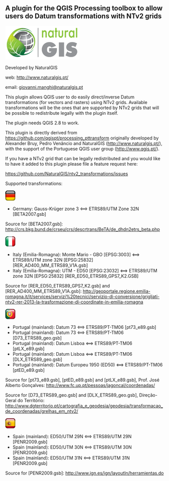 A plugin for the QGIS Processing toolbox to allow users do Datum transformations with NTv2 grids
--------------------------------------

![](/icons/naturalgis.png)

Developed by NaturalGIS 

web: http://www.naturalgis.pt/ 

email: giovanni.manghi@naturalgis.pt

This plugin allows QGIS user to do easily direct/inverse Datum transformations (for vectors and rasters) using NTv2 grids. Available transformations will be the ones that are supported by NTv2 grids that will be possible to redistribute legally with the plugin itself.

The plugin needs QGIS 2.8 to work.

This plugin is directly derived from https://github.com/qgispt/processing_pttransform originally developed by Alexander Bruy, Pedro Venâncio and NaturalGIS (http://www.naturalgis.pt/), with the support of the Portuguese QGIS user group (http://www.qgis.pt/).

If you have a NTv2 grid that can be legally redistributed and you would like to have it added to this plugin please file a feature request here:

https://github.com/NaturalGIS/ntv2_transformations/issues

Supported transformations:

![](/icons/de.png)

-  Germany: Gauss-Krüger zone 3 <==> ETRS89/UTM Zone 32N [BETA2007.gsb]

Source for [BETA2007.gsb]: 
http://crs.bkg.bund.de/crseu/crs/descrtrans/BeTA/de_dhdn2etrs_beta.php

![](/icons/it.png)

-  Italy (Emilia-Romagna): Monte Mario - GBO [EPSG:3003] <==> ETRS89/UTM zone 32N [EPSG:25832] [RER_AD400_MM_ETRS89_V1A.gsb]
-  Italy (Emilia-Romagna): UTM - ED50 [EPSG:23032] <==> ETRS89/UTM zone 32N [EPSG:25832] [RER_ED50_ETRS89_GPS7_K2.GSB]

Source for [RER_ED50_ETRS89_GPS7_K2.gsb] and [RER_AD400_MM_ETRS89_V1A.gsb]:
http://geoportale.regione.emilia-romagna.it/it/services/servizi%20tecnici/servizio-di-conversione/grigliati-ntv2-rer-2013-la-trasformazione-di-coordinate-in-emilia-romagna

![](/icons/pt.png)

-  Portugal (mainland): Datum 73 <==> ETRS89/PT-TM06 [pt73_e89.gsb]
-  Portugal (mainland): Datum 73 <==> ETRS89/PT-TM06 [D73_ETRS89_geo.gsb]
-  Portugal (mainland): Datum Lisboa <==> ETRS89/PT-TM06 [ptLX_e89.gsb]
-  Portugal (mainland): Datum Lisboa <==> ETRS89/PT-TM06 [DLX_ETRS89_geo.gsb]
-  Portugal (mainland): Datum Europeu 1950 (ED50) <==> ETRS89/PT-TM06 [ptED_e89.gsb]

Source for [pt73_e89.gsb], [ptED_e89.gsb] and [ptLX_e89.gsb], Prof. José Alberto Gonçalves:
http://www.fc.up.pt/pessoas/jagoncal/coordenadas/

Source for [D73_ETRS89_geo.gsb] and [DLX_ETRS89_geo.gsb], Direção-Geral do Território:
http://www.dgterritorio.pt/cartografia_e_geodesia/geodesia/transformacao_de_coordenadas/grelhas_em_ntv2/

![](/icons/es.png)

-  Spain (mainland): ED50/UTM 29N <==> ETRS89/UTM 29N [PENR2009.gsb]
-  Spain (mainland): ED50/UTM 30N <==> ETRS89/UTM 30N [PENR2009.gsb]
-  Spain (mainland): ED50/UTM 31N <==> ETRS89/UTM 31N [PENR2009.gsb]

Source for [PENR2009.gsb]:
http://www.ign.es/ign/layoutIn/herramientas.do